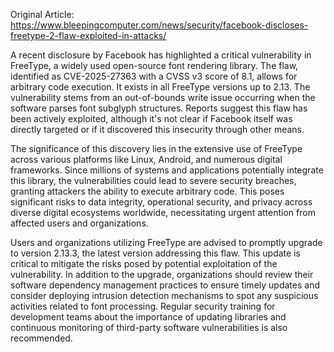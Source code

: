 Original Article: https://www.bleepingcomputer.com/news/security/facebook-discloses-freetype-2-flaw-exploited-in-attacks/

A recent disclosure by Facebook has highlighted a critical vulnerability in FreeType, a widely used open-source font rendering library. The flaw, identified as CVE-2025-27363 with a CVSS v3 score of 8.1, allows for arbitrary code execution. It exists in all FreeType versions up to 2.13. The vulnerability stems from an out-of-bounds write issue occurring when the software parses font subglyph structures. Reports suggest this flaw has been actively exploited, although it's not clear if Facebook itself was directly targeted or if it discovered this insecurity through other means.

The significance of this discovery lies in the extensive use of FreeType across various platforms like Linux, Android, and numerous digital frameworks. Since millions of systems and applications potentially integrate this library, the vulnerabilities could lead to severe security breaches, granting attackers the ability to execute arbitrary code. This poses significant risks to data integrity, operational security, and privacy across diverse digital ecosystems worldwide, necessitating urgent attention from affected users and organizations. 

Users and organizations utilizing FreeType are advised to promptly upgrade to version 2.13.3, the latest version addressing this flaw. This update is critical to mitigate the risks posed by potential exploitation of the vulnerability. In addition to the upgrade, organizations should review their software dependency management practices to ensure timely updates and consider deploying intrusion detection mechanisms to spot any suspicious activities related to font processing. Regular security training for development teams about the importance of updating libraries and continuous monitoring of third-party software vulnerabilities is also recommended.